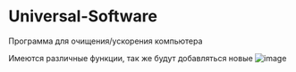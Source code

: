 # Universal-Software

Программа для очищения/ускорения компьютера

Имеются различные функции, так же будут добавляться новые
![image](https://user-images.githubusercontent.com/86116156/197784352-448cc638-982d-47d8-bbdd-7145eb0ac333.png)

